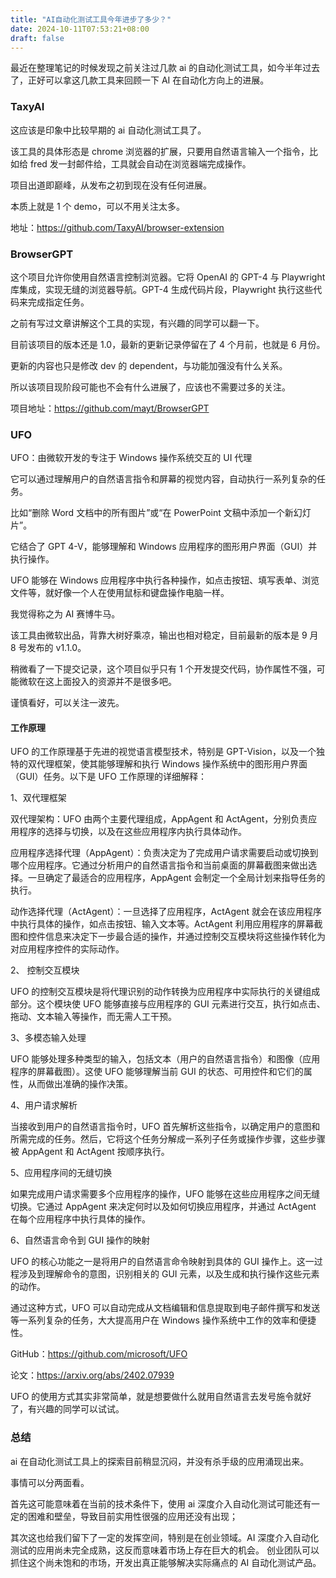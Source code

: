 ```yaml
---
title: "AI自动化测试工具今年进步了多少？"
date: 2024-10-11T07:53:21+08:00
draft: false
---
```


最近在整理笔记的时候发现之前关注过几款 ai 的自动化测试工具，如今半年过去了，正好可以拿这几款工具来回顾一下 AI 在自动化方向上的进展。

### TaxyAI

这应该是印象中比较早期的 ai 自动化测试工具了。

该工具的具体形态是 chrome 浏览器的扩展，只要用自然语言输入一个指令，比如给 fred 发一封邮件给，工具就会自动在浏览器端完成操作。

项目出道即巅峰，从发布之初到现在没有任何进展。

本质上就是 1 个 demo，可以不用关注太多。

地址：https://github.com/TaxyAI/browser-extension

### BrowserGPT

这个项目允许你使用自然语言控制浏览器。它将 OpenAI 的 GPT-4 与 Playwright 库集成，实现无缝的浏览器导航。GPT-4 生成代码片段，Playwright 执行这些代码来完成指定任务。

之前有写过文章讲解这个工具的实现，有兴趣的同学可以翻一下。

目前该项目的版本还是 1.0，最新的更新记录停留在了 4 个月前，也就是 6 月份。

更新的内容也只是修改 dev 的 dependent，与功能加强没有什么关系。

所以该项目现阶段可能也不会有什么进展了，应该也不需要过多的关注。

项目地址：https://github.com/mayt/BrowserGPT

### UFO

UFO：由微软开发的专注于 Windows 操作系统交互的 UI 代理

它可以通过理解用户的自然语言指令和屏幕的视觉内容，自动执行一系列复杂的任务。

比如“删除 Word 文档中的所有图片”或“在 PowerPoint 文稿中添加一个新幻灯片”。

它结合了 GPT 4-V，能够理解和 Windows 应用程序的图形用户界面（GUI）并执行操作。

UFO 能够在 Windows 应用程序中执行各种操作，如点击按钮、填写表单、浏览文件等，就好像一个人在使用鼠标和键盘操作电脑一样。

我觉得称之为 AI 赛博牛马。

该工具由微软出品，背靠大树好乘凉，输出也相对稳定，目前最新的版本是 9 月 8 号发布的 v1.1.0。

稍微看了一下提交记录，这个项目似乎只有 1 个开发提交代码，协作属性不强，可能微软在这上面投入的资源并不是很多吧。

谨慎看好，可以关注一波先。

#### 工作原理

UFO 的工作原理基于先进的视觉语言模型技术，特别是 GPT-Vision，以及一个独特的双代理框架，使其能够理解和执行 Windows 操作系统中的图形用户界面（GUI）任务。以下是 UFO 工作原理的详细解释：

1、双代理框架

双代理架构：UFO 由两个主要代理组成，AppAgent 和 ActAgent，分别负责应用程序的选择与切换，以及在这些应用程序内执行具体动作。

应用程序选择代理（AppAgent）：负责决定为了完成用户请求需要启动或切换到哪个应用程序。它通过分析用户的自然语言指令和当前桌面的屏幕截图来做出选择。一旦确定了最适合的应用程序，AppAgent 会制定一个全局计划来指导任务的执行。

动作选择代理（ActAgent）：一旦选择了应用程序，ActAgent 就会在该应用程序中执行具体的操作，如点击按钮、输入文本等。ActAgent 利用应用程序的屏幕截图和控件信息来决定下一步最合适的操作，并通过控制交互模块将这些操作转化为对应用程序控件的实际动作。

2、 控制交互模块

UFO 的控制交互模块是将代理识别的动作转换为应用程序中实际执行的关键组成部分。这个模块使 UFO 能够直接与应用程序的 GUI 元素进行交互，执行如点击、拖动、文本输入等操作，而无需人工干预。

3、多模态输入处理

UFO 能够处理多种类型的输入，包括文本（用户的自然语言指令）和图像（应用程序的屏幕截图）。这使 UFO 能够理解当前 GUI 的状态、可用控件和它们的属性，从而做出准确的操作决策。

4、用户请求解析

当接收到用户的自然语言指令时，UFO 首先解析这些指令，以确定用户的意图和所需完成的任务。然后，它将这个任务分解成一系列子任务或操作步骤，这些步骤被 AppAgent 和 ActAgent 按顺序执行。

5、应用程序间的无缝切换

如果完成用户请求需要多个应用程序的操作，UFO 能够在这些应用程序之间无缝切换。它通过 AppAgent 来决定何时以及如何切换应用程序，并通过 ActAgent 在每个应用程序中执行具体的操作。

6、自然语言命令到 GUI 操作的映射

UFO 的核心功能之一是将用户的自然语言命令映射到具体的 GUI 操作上。这一过程涉及到理解命令的意图，识别相关的 GUI 元素，以及生成和执行操作这些元素的动作。

通过这种方式，UFO 可以自动完成从文档编辑和信息提取到电子邮件撰写和发送等一系列复杂的任务，大大提高用户在 Windows 操作系统中工作的效率和便捷性。

GitHub：https://github.com/microsoft/UFO

论文：https://arxiv.org/abs/2402.07939

UFO 的使用方式其实非常简单，就是想要做什么就用自然语言去发号施令就好了，有兴趣的同学可以试试。

### 总结

ai 在自动化测试工具上的探索目前稍显沉闷，并没有杀手级的应用涌现出来。

事情可以分两面看。

首先这可能意味着在当前的技术条件下，使用 ai 深度介入自动化测试可能还有一定的困难和壁垒，导致目前实用性很强的应用还没有出现；

其次这也给我们留下了一定的发挥空间，特别是在创业领域。AI 深度介入自动化测试的应用尚未完全成熟，这反而意味着市场上存在巨大的机会。 创业团队可以抓住这个尚未饱和的市场，开发出真正能够解决实际痛点的 AI 自动化测试产品。
